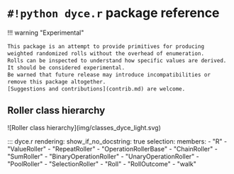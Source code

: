 <!--- -*- encoding: utf-8 -*-
  Copyright and other protections apply. Please see the accompanying LICENSE file for
  rights and restrictions governing use of this software. All rights not expressly
  waived or licensed are reserved. If that file is missing or appears to be modified
  from its original, then please contact the author before viewing or using this
  software in any capacity.

  !!!!!!!!!!!!!!!!!!!!!!!!!!!!!!!!!!!!!!!!!!!!!!!!!!!!!!!!!!!!!!!!!!!!
  !!!!!!!!!!!!!!! IMPORTANT: READ THIS BEFORE EDITING! !!!!!!!!!!!!!!!
  !!!!!!!!!!!!!!!!!!!!!!!!!!!!!!!!!!!!!!!!!!!!!!!!!!!!!!!!!!!!!!!!!!!!
  Please keep each sentence on its own unwrapped line.
  It looks like crap in a text editor, but it has no effect on rendering, and it allows much more useful diffs.
  Thank you!
-->

# ``#!python dyce.r`` package reference

!!! warning "Experimental"

    This package is an attempt to provide primitives for producing weighted randomized rolls without the overhead of enumeration.
    Rolls can be inspected to understand how specific values are derived.
    It should be considered experimental.
    Be warned that future release may introduce incompatibilities or remove this package altogether.
    [Suggestions and contributions](contrib.md) are welcome.

## Roller class hierarchy

<picture>
  <source srcset="../classes_dyce_dark.svg" media="(prefers-color-scheme: dark)">
  ![Roller class hierarchy](img/classes_dyce_light.svg)
</picture>

::: dyce.r
    rendering:
      show_if_no_docstring: true
    selection:
      members:
        - "R"
        - "ValueRoller"
        - "RepeatRoller"
        - "OperationRollerBase"
        - "ChainRoller"
        - "SumRoller"
        - "BinaryOperationRoller"
        - "UnaryOperationRoller"
        - "PoolRoller"
        - "SelectionRoller"
        - "Roll"
        - "RollOutcome"
        - "walk"
